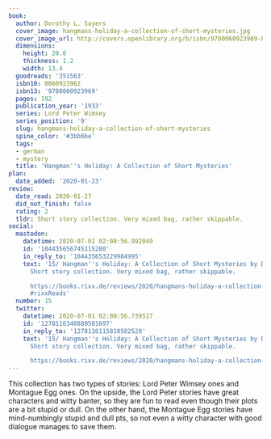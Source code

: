 ```yaml
---
book:
  author: Dorothy L. Sayers
  cover_image: hangmans-holiday-a-collection-of-short-mysteries.jpg
  cover_image_url: http://covers.openlibrary.org/b/isbn/9780060923969-L.jpg
  dimensions:
    height: 20.0
    thickness: 1.2
    width: 13.4
  goodreads: '351563'
  isbn10: 0060923962
  isbn13: '9780060923969'
  pages: 192
  publication_year: '1933'
  series: Lord Peter Wimsey
  series_position: '9'
  slug: hangmans-holiday-a-collection-of-short-mysteries
  spine_color: '#3bb6be'
  tags:
  - german
  - mystery
  title: 'Hangman''s Holiday: A Collection of Short Mysteries'
plan:
  date_added: '2020-01-23'
review:
  date_read: 2020-01-27
  did_not_finish: false
  rating: 2
  tldr: Short story collection. Very mixed bag, rather skippable.
social:
  mastodon:
    datetime: 2020-07-01 02:00:56.992049
    id: '104435656745115280'
    in_reply_to: '104435653229984995'
    text: '15/ Hangman''s Holiday: A Collection of Short Mysteries by Dorothy L. Sayers.
      Short story collection. Very mixed bag, rather skippable.

      https://books.rixx.de/reviews/2020/hangmans-holiday-a-collection-of-short-mysteries/
      #rixxReads'
  number: 15
  twitter:
    datetime: 2020-07-01 02:00:56.739517
    id: '1278116340889501697'
    in_reply_to: '1278116115810582528'
    text: '15/ Hangman''s Holiday: A Collection of Short Mysteries by Dorothy L. Sayers.
      Short story collection. Very mixed bag, rather skippable.

      https://books.rixx.de/reviews/2020/hangmans-holiday-a-collection-of-short-mysteries/'
---
```


This collection has two types of stories: Lord Peter Wimsey ones and Montague Egg ones. On the upside, the Lord Peter stories have great characters and witty banter, so they are fun to read even though their plots are a bit stupid or dull. On the other hand, the Montague Egg stories have mind-numbingly stupid and dull pts, so not even a witty character with good dialogue manages to save them.
